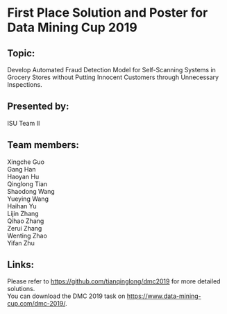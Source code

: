 # First Place Solution and Poster for Data Mining Cup 2019

## Topic:
Develop Automated Fraud Detection Model for Self-Scanning Systems in Grocery Stores without Putting Innocent Customers through Unnecessary Inspections. 

## Presented by: 
ISU Team II

## Team members: 
Xingche Guo  
Gang Han  
Haoyan Hu  
Qinglong Tian  
Shaodong Wang  
Yueying Wang  
Haihan Yu  
Lijin Zhang  
Qihao Zhang  
Zerui Zhang  
Wenting Zhao  
Yifan Zhu  

## Links:
Please refer to https://github.com/tianqinglong/dmc2019 for more detailed solutions.  
You can download the DMC 2019 task on https://www.data-mining-cup.com/dmc-2019/.
